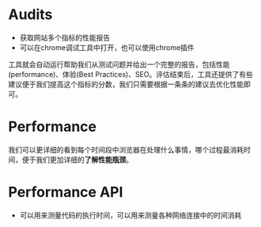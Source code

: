# Audits

- 获取网站多个指标的性能报告
- 可以在chrome调试工具中打开，也可以使用chrome插件

工具就会自动运行帮助我们从测试问题并给出一个完整的报告，包括性能(performance)、体验(Best Practices)、SEO。评估结束后，工具还提供了有些建议便于我们提高这个指标的分数，我们只需要根据一条条的建议去优化性能即可。

# Performance

我们可以更详细的看到每个时间段中浏览器在处理什么事情，哪个过程最消耗时间，便于我们更加详细的**了解性能瓶颈**。

# Performance API 

- 可以用来测量代码的执行时间，可以用来测量各种网络连接中的时间消耗

